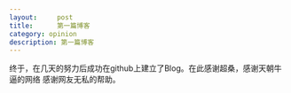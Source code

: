 ```yaml
---
layout:     post
title:      第一篇博客
category: opinion
description: 第一篇博客
---
```


终于，在几天的努力后成功在github上建立了Blog。在此感谢超桑，感谢天朝牛逼的网络
感谢网友无私的帮助。

